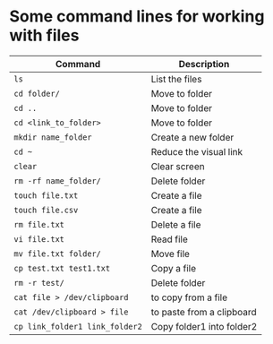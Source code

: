 Some command lines for working with files
=========================================

| Command | Description |
| ------- | ----------- |
| `ls` | List the files |
| `cd folder/` | Move to folder |
| `cd ..` | Move to folder |
| `cd <link_to_folder>` | Move to folder |
| `mkdir name_folder` | Create a new folder |
| `cd ~` | Reduce the visual link |
| `clear` | Clear screen |
| `rm -rf name_folder/` | Delete folder |
| `touch file.txt` | Create a file |
| `touch file.csv` | Create a file |
| `rm file.txt` | Delete a file |
| `vi file.txt` | Read file |
| `mv file.txt folder/` | Move file |
| `cp test.txt test1.txt` | Copy a file |
| `rm -r test/` | Delete folder |
| `cat file > /dev/clipboard` | to copy from a file |
| `cat /dev/clipboard > file` | to paste from a clipboard |
| `cp link_folder1 link_folder2` | Copy folder1 into folder2 |
